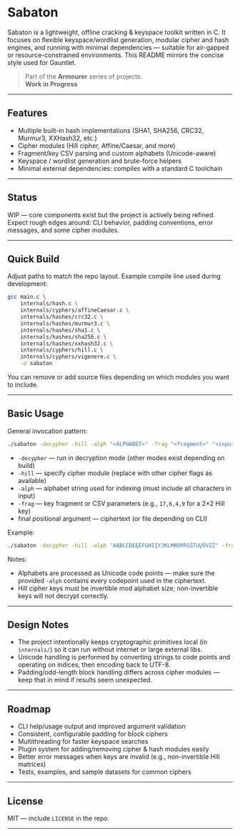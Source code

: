 # Sabaton

Sabaton is a lightweight, offline cracking & keyspace toolkit written in C. It focuses on flexible keyspace/wordlist generation, modular cipher and hash engines, and running with minimal dependencies — suitable for air-gapped or resource-constrained environments. This README mirrors the concise style used for Gauntlet.

> Part of the **Armourer** series of projects.  
> **Work in Progress**

---

## Features

* Multiple built-in hash implementations (SHA1, SHA256, CRC32, Murmur3, XXHash32, etc.)
* Cipher modules (Hill cipher, Affine/Caesar, and more)
* Fragment/key CSV parsing and custom alphabets (Unicode-aware)
* Keyspace / wordlist generation and brute-force helpers
* Minimal external dependencies: compiles with a standard C toolchain

---

## Status

WIP — core components exist but the project is actively being refined. Expect rough edges around: CLI behavior, padding conventions, error messages, and some cipher modules.

---

## Quick Build

Adjust paths to match the repo layout. Example compile line used during development:

```bash
gcc main.c \
    internals/hash.c \
    internals/cyphers/affineCaesar.c \
    internals/hashes/crc32.c \
    internals/hashes/murmur3.c \
    internals/hashes/sha1.c \
    internals/hashes/sha256.c \
    internals/hashes/xxhash32.c \
    internals/cyphers/hill.c \
    internals/cyphers/vigenere.c \
    -o sabaton
```

You can remove or add source files depending on which modules you want to include.

---

## Basic Usage

General invocation pattern:

```bash
./sabaton -decypher -hill -alph "<ALPHABET>" -frag "<fragment>" "<input>"
```

* `-decypher` — run in decryption mode (other modes exist depending on build)
* `-hill` — specify cipher module (replace with other cipher flags as available)
* `-alph` — alphabet string used for indexing (must include all characters in input)
* `-frag` — key fragment or CSV parameters (e.g., `17,6,4,9` for a 2×2 Hill key)
* final positional argument — ciphertext (or file depending on CLI)

Example:

```bash
./sabaton -decypher -hill -alph "AĄBCČDEĘĖFGHIĮYJKLMNOPRSŠTUŲŪVZŽ" -frag "17,6,4,9" "TBKKI HĄŪRH ..."
```

Notes:

* Alphabets are processed as Unicode code points — make sure the provided `-alph` contains every codepoint used in the ciphertext.
* Hill cipher keys must be invertible mod alphabet size; non-invertible keys will not decrypt correctly.

---

## Design Notes

* The project intentionally keeps cryptographic primitives local (in `internals/`) so it can run without internet or large external libs.
* Unicode handling is performed by converting strings to code points and operating on indices, then encoding back to UTF-8.
* Padding/odd-length block handling differs across cipher modules — keep that in mind if results seem unexpected.

---

## Roadmap

* CLI help/usage output and improved argument validation
* Consistent, configurable padding for block ciphers
* Multithreading for faster keyspace searches
* Plugin system for adding/removing cipher & hash modules easily
* Better error messages when keys are invalid (e.g., non-invertible Hill matrices)
* Tests, examples, and sample datasets for common ciphers

---

## License

MIT — include `LICENSE` in the repo.

---
